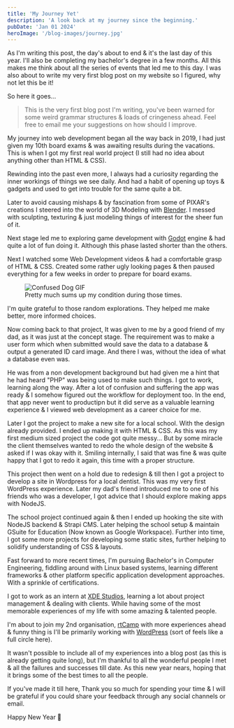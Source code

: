 ```yaml
---
title: 'My Journey Yet'
description: 'A look back at my journey since the beginning.'
pubDate: 'Jan 01 2024'
heroImage: '/blog-images/journey.jpg'
---
```


As I'm writing this post, the day's about to end & it's the last day of this year. I'll also be completing my bachelor's degree in a few months. All this makes me think about all the series of events that led me to this day. I was also about to write my very first blog post on my website so I figured, why not let this be it!

So here it goes...

> This is the very first blog post I'm writing, you've been warned for some weird grammar structures & loads of cringeness ahead. Feel free to email me your suggestions on how should I improve.

My journey into web development began all the way back in 2019, I had just given my 10th board exams & was awaiting results during the vacations. This is when I got my first real world project (I still had no idea about anything other than HTML & CSS).

Rewinding into the past even more, I always had a curiosity regarding the inner workings of things we see daily. And had a habit of opening up toys & gadgets and used to get into trouble for the same quite a bit.

Later to avoid causing mishaps & by fascination from some of PIXAR's creations I steered into the world of 3D Modeling with [Blender](https://blender.org/). I messed with sculpting, texturing & just modeling things of interest for the sheer fun of it.

Next stage led me to exploring game development with [Godot](https://godot.org/) engine & had quite a lot of fun doing it. Although this phase lasted shorter than the others. 

Next I watched some Web Development videos & had a comfortable grasp of HTML & CSS. Created some rather ugly looking pages & then paused everything for a few weeks in order to prepare for board exams.

<figure>
    <img src="https://media1.tenor.com/m/1eaCFcFFqC4AAAAd/short-attention-span-dog.gif" alt="Confused Dog GIF" />
    <figcaption>Pretty much sums up my condition during those times.</figcaption>
</figure>

I'm quite grateful to those random explorations. They helped me make better, more informed choices.

Now coming back to that project, It was given to me by a good friend of my dad, as it was just at the concept stage. The requirement was to make a user form which when submitted would save the data to a database & output a generated ID card image. And there I was, without the idea of what a database even was.

He was from a non development background but had given me a hint that he had heard "PHP" was being used to make such things. I got to work, learning along the way. After a lot of confusion and suffering the app was ready & I somehow figured out the workflow for deployment too. In the end, that app never went to productipn but it did serve as a valuable learning experience & I viewed web development as a career choice for me.

Later I got the project to make a new site for a local school. With the design already provided. I ended up making it with HTML & CSS. As this was my first medium sized project the code got quite messy... But by some miracle the client themselves wanted to redo the whole design of the website & asked if I was okay with it. Smiling internally, I said that was fine & was quite happy that I got to redo it again, this time with a proper structure.

This project then went on a hold due to redesign & till then I got a project to develop a site in Wordpress for a local dentist. This was my very first WordPress experience. Later my dad's friend introduced me to one of his friends who was a developer, I got advice that I should explore making apps with NodeJS.

The school project continued again & then I ended up hooking the site with NodeJS backend & Strapi CMS. Later helping the school setup & maintain GSuite for Education (Now known as Google Workspace). Further into time, I got some more projects for developing some static sites, further helping to solidify understanding of CSS & layouts.

Fast forward to more recent times, I'm pursuing Bachelor's in Computer Engineering, fiddling around with Linux based systems, learning different frameworks & other platform specific application development approaches. With a sprinkle of certifications.

I got to work as an intern at [XDE Studios](https://xdestudios.com/), learning a lot about project management & dealing with clients. While having some of the most memorable experiences of my life with some amazing & talented people.

I'm about to join my 2nd organisation, [rtCamp](https://rtcamp.com/) with more experiences ahead & funny thing is I'll be primarily working with [WordPress](https://wordpress.org/) (sort of feels like a full circle here).

It wasn't possible to include all of my experiences into a blog post (as this is already getting quite long), but I'm thankful to all the wonderful people I met & all the failures and successes till date. As this new year nears, hoping that it brings some of the best times to all the people.

If you've made it till here, Thank you so much for spending your time & I will be grateful if you could share your feedback through any social channels or email.

Happy New Year 🎊
